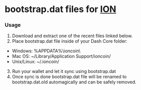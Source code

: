 # bootstrap.dat files for [ION](https://ionomy.com/)

### Usage

1. Download and extract one of the recent files linked below.
2. Place bootstrap.dat file inside of your Dash Core folder:
 - Windows: %APPDATA%\ioncoin\
 - Mac OS: ~/Library/Application Support/ioncoin/
 - Unix/Linux: ~/.ioncoin/
3. Run your wallet and let it sync using bootstrap.dat
4. Once sync is done bootstrap.dat file will be renamed to bootstrap.dat.old automagically and can be safely removed.
